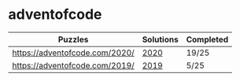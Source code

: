 # adventofcode

| Puzzles | Solutions | Completed |
| --- | --- | --- | 
| https://adventofcode.com/2020/ | [2020](2020/) | 19/25 |
| https://adventofcode.com/2019/ | [2019](2019/) | 5/25 |
